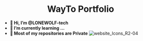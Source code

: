 <h1 align="center">WayTo Portfolio</h1>

- **👋 Hi, I’m @LONEWOLF-tech**
- **🌱 I’m currently learning ...**
- **🚫 Most of my repositories are Private**
![website_Icons_R2-04](https://user-images.githubusercontent.com/53988654/129815345-e22f2f98-560a-4113-84c4-ff4cdddd8a63.png)
<!---
LONEWOLF-tech/LONEWOLF-tech is a ✨ special ✨ repository because its `README.md` (this file) appears on your GitHub profile.
You can click the Preview link to take a look at your changes.
--->

